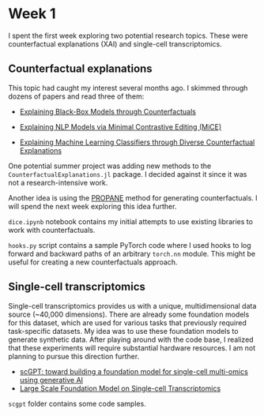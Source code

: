 # Week 1
I spent the first week exploring two potential research topics. These were counterfactual explanations (XAI) and single-cell transcriptomics.

## Counterfactual explanations
This topic had caught my interest several months ago. I skimmed through dozens of papers and read three of them:

* [Explaining Black-Box Models through Counterfactuals](https://arxiv.org/abs/2308.07198)

* [Explaining NLP Models via Minimal Contrastive Editing (MiCE)](https://aclanthology.org/2021.findings-acl.336/)

* [Explaining Machine Learning Classifiers through Diverse Counterfactual Explanations](https://arxiv.org/abs/1905.07697)


One potential summer project was adding new methods to the `CounterfactualExplanations.jl` package. I decided against it since it was not a research-intensive work.

Another idea is using the [PROPANE](https://arxiv.org/abs/2311.07064) method for generating counterfactuals. I will spend the next week exploring this idea further.

`dice.ipynb` notebook contains my initial attempts to use existing libraries to work with counterfactuals.

`hooks.py` script contains a sample PyTorch code where I used hooks to log forward and backward paths of an arbitrary `torch.nn` module. This might be useful for creating a new counterfactuals approach.

## Single-cell transcriptomics

Single-cell transcriptomics provides us with a unique, multidimensional data source (~40,000 dimensions). There are already some foundation models for this dataset, which are used for various tasks that previously required task-specific datasets. My idea was to use these foundation models to generate synthetic data. After playing around with the code base, I realized that these experiments will require substantial hardware resources. I am not planning to pursue this direction further.

* [scGPT: toward building a foundation model for single-cell multi-omics using generative AI](https://www.nature.com/articles/s41592-024-02201-0)
* [Large Scale Foundation Model on Single-cell Transcriptomics](https://www.biorxiv.org/content/10.1101/2023.05.29.542705v3)

`scgpt` folder contains some code samples.
